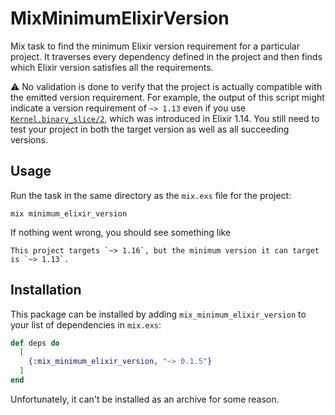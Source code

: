# MixMinimumElixirVersion

<!-- MDOC !-->
Mix task to find the minimum Elixir version requirement for a particular project. It traverses every
dependency defined in the project and then finds which Elixir version satisfies all the
requirements.

⚠️ No validation is done to verify that the project is actually compatible with the emitted version
requirement. For example, the output of this script might indicate a version requirement of `~>
1.13` even if you use
[`Kernel.binary_slice/2`](https://hexdocs.pm/elixir/1.14.0/Kernel.html#binary_slice/2), which was
introduced in Elixir 1.14. You still need to test your project in both the target version as well as
all succeeding versions. 

## Usage

Run the task in the same directory as the `mix.exs` file for the project:

    mix minimum_elixir_version

If nothing went wrong, you should see something like

    This project targets `~> 1.16`, but the minimum version it can target is `~> 1.13`.

<!-- MDOC !-->

## Installation

This package can be installed by adding `mix_minimum_elixir_version` to your list of dependencies in
`mix.exs`:


```elixir
def deps do
  [
    {:mix_minimum_elixir_version, "~> 0.1.5"}
  ]
end
```

Unfortunately, it can't be installed as an archive for some reason. 
